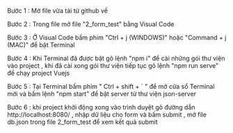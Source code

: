  Bước 1 : Mở file vừa tải từ github về

 Bước 2 : Trong file mở file "2_form_test" bằng Visual Code

 Bước 3 : Ở Visual Code bấm phím "Ctrl + j (WINDOWS)" hoặc "Command + j (MAC)" để bật Terminal

 Bước 4 : Khi Terminal đã được bật gõ lệnh "npm i" để cài những gói thư viện vào project , khi đã cài xong gói thư viện tiếp tục gõ lệnh "npm run serve" để chạy project Vuejs

 Bước 5 : Tại Terminal bấm phim " Ctrl + shift + ` " để mở cửa sổ Terminal mới và bấm lệnh "npm start" để bật server từ thư viện json-server
 
 Bước 6 : khi project khởi động xong vào trình duyệt gõ đường dẫn http://localhost:8080/ , nhập dữ liệu cho form và bấm submit , mở file db.json trong file 2_form_test để xem kết quả submit

